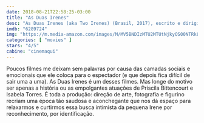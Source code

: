 ```yaml
---
date: 2018-08-21T22:58:25-03:00
title: "As Duas Irenes"
desc: "As Duas Irenes (aka Two Irenes) (Brasil, 2017), escrito e dirigido por Fabio Meira, com Priscila Bittencourt, Isabela Torres, Marco Ricca."
imdb: "6289724"
img: "https://m.media-amazon.com/images/M/MV5BNDIzMTU2MTUtNjkyOS00NTRkLTlmMzMtOWM2YzVhYjI1ZTllXkEyXkFqcGdeQXVyMTM4NTA4MzE@._V1_SY150_CR2,0,101,150_.jpg"
categories: [ "movies" ]
stars: "4/5"
cabine: "cinemaqui"
---
```

Poucos filmes me deixam sem palavras por causa das camadas sociais e emocionais que ele coloca para o espectador (e que depois fica difícil de sair uma a uma). As Duas Irenes é um desses filmes. Mas longe do motivo ser apenas a história ou as empolgantes atuações de Priscila Bittencourt e Isabela Torres. É toda a produção: direção de arte, fotografia e figurino recriam uma época tão saudosa e aconchegante que nos dá espaço para relaxarmos e curtirmos essa busca intimista da pequena Irene por reconhecimento, por identificação.
